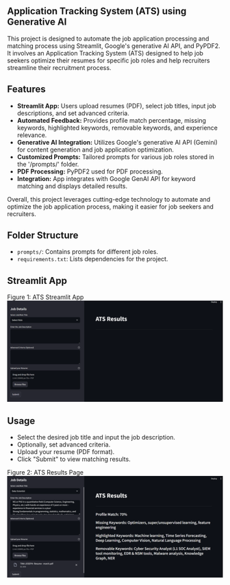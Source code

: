 ## Application Tracking System (ATS) using Generative AI

This project is designed to automate the job application processing and matching process using Streamlit, Google's generative AI API, and PyPDF2. It involves an Application Tracking System (ATS) designed to help job seekers optimize their resumes for specific job roles and help recruiters streamline their recruitment process.

## Features

- **Streamlit App:** Users upload resumes (PDF), select job titles, input job descriptions, and set advanced criteria.
- **Automated Feedback:** Provides profile match percentage, missing keywords, highlighted keywords, removable keywords, and experience relevance.
- **Generative AI Integration:** Utilizes Google's generative AI API (Gemini) for content generation and job application optimization.
- **Customized Prompts:** Tailored prompts for various job roles stored in the '/prompts/' folder.
- **PDF Processing:** PyPDF2 used for PDF processing.
- **Integration:** App integrates with Google GenAI API for keyword matching and displays detailed results.
  
Overall, this project leverages cutting-edge technology to automate and optimize the job application process, making it easier for job seekers and recruiters.

## Folder Structure
- `prompts/`: Contains prompts for different job roles.
- `requirements.txt`: Lists dependencies for the project.

  
## Streamlit App
Figure 1: ATS Streamlit App
![App Screenshot](images/img.png)


## Usage
- Select the desired job title and input the job description.
- Optionally, set advanced criteria.
- Upload your resume (PDF format).
- Click "Submit" to view matching results.

  
Figure 2: ATS Results Page
![ATS Results](images/img2.png)
